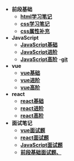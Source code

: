 - **前段基础**
  - [**html学习笔记**](./html/html.md)
  - [**css学习笔记**](#)
  - [**css属性补充**](./css笔记/css属性补充.md)
- **JavaScript**
  - [**JavaScript基础**](./javascript/javascript基础.md)
  - [**JavaScript进阶**](#)
  - [**JavaScript高阶**](#)
-[**git**](./git使用笔记/笔记.md)
- **vue**
  - [**vue基础**](#)
  - [**vue进阶**](#)
  - [**vue高阶**](#)
- **react**
  - [**react基础**](./react/react基础.md)
  - [**react进阶**](#)
  - [**react高阶**](#)
- **面试笔记**
    - [**vue面试题**](./面试题/vue面试.md)
    - [**react面试题**](./面试题/react面试.md)
    - [**JavaScript面试题**](./面试题/javascript面试.md)
    - [**前段基础面试题、**](./面试题/前段基础面试.md)